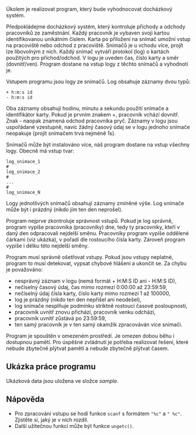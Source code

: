 Úkolem je realizovat program, který bude vyhodnocovat docházkový systém.

Předpokládejme docházkový systém, který kontroluje příchody a odchody pracovníků ze zaměstnání. Každý pracovník je vybaven svoji kartou identifikovanou unikátním číslem. Karta po přiložení na snímač umožní vstup na pracoviště nebo odchod z pracoviště. Snímačů je u vchodu více, projít lze libovolným z nich. Každý snímač vytváří protokol (log) o kartách použitých pro příchod/odchod. V logu je uveden čas, číslo karty a směr (dovnitř/ven). Program dostane na vstup logy z těchto snímačů a vyhodnotí je.

Vstupem programu jsou logy ze snímačů. Log obsahuje záznamy dvou typů:

```
+ h:m:s id
- h:m:s id
```

Oba záznamy obsahují hodinu, minutu a sekundu použití snímače a identifikátor karty. Pokud je prvním znakem +, pracovník vchází dovnitř. Znak - naopak znamená odchod pracovníka pryč. Záznamy v logu jsou uspořádané vzestupně, navíc žádný časový údaj se v logu jednoho snímače neopakuje (projít snímačem trvá nejméně 1s).

Snímačů může být instalováno více, náš program dostane na vstup všechny logy. Obecně má vstup tvar:

```
log_snimace_1
#
log_snimace_2
#
...
#
log_snimace_N
```

Logy jednotlivých snímačů obsahují záznamy zmíněné výše. Log snímače může být i prázdný (nikdo jím ten den neprošel).

Program nejprve zkontroluje správnost vstupů. Pokud je log správně, program vypíše pracovníka (pracovníky) dne, tedy ty pracovníky, kteří v daný den odpracovali nejdelší směnu. Pracovníky program vypíše oddělené čárkami (viz ukázka), v pořadí dle rostoucího čísla karty. Zároveň program vypíše i délku této nejdelší směny.

Program musí správně ošetřovat vstupy. Pokud jsou vstupy neplatné, program to musí detekovat, vypsat chybové hlášení a ukončit se. Za chybu je považováno:

* nesprávný záznam v logu (nemá formát + H:M:S ID ani - H:M:S ID),
* nečíselný časový údaj, čas mimo rozmezí 0:00:00 až 23:59:59,
* nečíselný údaj čísla karty, číslo karty mimo rozmezí 1 až 100000,
* log je prázdný (nikdo ten den nepřišel ani neodešel),
* log snímače nesplňuje podmínku striktně rostoucí časové posloupnosti,
* pracovník uvnitř znovu přichází, pracovník venku odchází,
* pracovník uvnitř zůstává po 23:59:59,
* ten samý pracovník je v ten samý okamžik zpracováván více snímači.

Program je spouštěn v omezeném prostředí. Je omezen dobou běhu i dostupnou pamětí. Pro úspěšné zvládnutí je potřeba realizovat řešení, které nebude zbytečně plýtvat pamětí a nebude zbytečně plýtvat časem.

## Ukázka práce programu
Ukázková data jsou uložena ve složce _sample_.

## Nápověda
* Pro zpracování vstupu se hodí funkce `scanf` s formátem `"%c"` a `" %c"`. Zjistěte si, jaký je v nich rozdíl.
* Další užitečnou funkcí může být funkce `ungetc()`.
